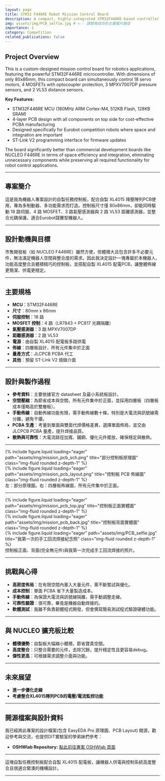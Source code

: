 ```yaml
---
layout: page
title: STM32 F446RE Robot Mission Control Board
description: A compact, highly-integrated STM32F446RE-based controller for multi-servo, sensor, and MOSFET control, designed for robot applications.
img: assets/img/PCB_selfie.jpg # <-- 請替換成你的主要圖片路徑
importance: 1
category: Competition
related_publications: false
---
```


<!-- English Version Starts -->

## Project Overview

This is a custom-designed mission control board for robotics applications, featuring the powerful STM32F446RE microcontroller. With dimensions of only 80x86mm, this compact board can simultaneously control 18 servo motors, 4 MOSFETs with optocoupler protection, 3 MPXV7007DP pressure sensors, and 2 VL53 distance sensors.

**Key Features:**

- STM32F446RE MCU (180MHz ARM Cortex-M4, 512KB Flash, 128KB SRAM)
- 4-layer PCB design with all components on top side for cost-effective PCBA manufacturing
- Designed specifically for Eurobot competition robots where space and integration are important
- ST-Link V2 programming interface for firmware updates

The board significantly better than commercial development boards like NUCLEO F446RE in terms of space efficiency and integration, eliminating unnecessary components while preserving all required functionality for robot control applications.

<!-- English Version Ends -->

---

## 專案簡介

這是我為機器人專案設計的自製任務控制板，配合自製 XL4015 降壓陣列PCB使用，專為多制動器、多功能需求而打造。控制板尺寸僅 80x86mm，卻能同時驅動 18 路伺服、4 路 MOSFET、3 路氣壓感測器與 2 路 VL53 距離感測器，並整合光耦保護，適合Eurobot競賽型機器人。

---

## 設計動機與目標

市售開發板（如 NUCLEO F446RE）雖然方便，但體積大且包含許多不必要元件，無法滿足機器人空間與整合度的需求。因此我決定設計一塊專屬於本機器人、功能高度整合且體積精巧的控制板，並搭配自製 XL4015 配電PCB，讓整體佈線更簡潔、供電更穩定。

---

## 主要規格

- **MCU**：STM32F446RE
- **尺寸**：80mm x 86mm
- **伺服控制**：18 路
- **MOSFET 控制**：4 路（LR7843 + PC817 光耦隔離）
- **氣壓感測器**：3 路 MPXV7007DP
- **距離感測器**：2 路 VL53
- **電源**：由自製 XL4015 配電板多路供電
- **佈線**：四層板設計，所有元件集中於正面
- **量產方式**：JLCPCB PCBA 代工
- **其他**：預留 ST-Link V2 燒錄介面

---

## 設計與製作過程

- **參考資料**：主要依據官方 datasheet 及最小系統板設計。
- **空間壓縮**：為節省成本與空間，所有元件集中於正面，並採用四層板（四層板成本僅略高於雙層板）。
- **手動佈線**：自動佈線功能有限，需手動佈線數十條，特別是大電流與訊號線需分離，避免干擾。
- **PCBA 生產**：考量到單面與雙面代焊價格差異，選擇單面佈局，並交由 JLCPCB PCBA 量產，提升焊接品質。
- **散熱與可靠性**：大電流路徑加寬、鋪銅、優化元件擺放，確保穩定與散熱。

---

<div class="row justify-content-sm-center">
    <div class="col-sm mt-3 mt-md-0">
        {% include figure.liquid loading="eager" path="assets/img/mission_pcb_sch.png" title="部分控制板原理圖" class="img-fluid rounded z-depth-1" %}
    </div>
    <div class="col-sm mt-3 mt-md-0">
        {% include figure.liquid loading="eager" path="assets/img/mission_pcb_layout.png" title="控制板 PCB 佈線圖" class="img-fluid rounded z-depth-1" %}
    </div>
</div>
<div class="caption">
    左：部分原理圖。右：四層板佈線圖，所有元件集中於正面。
</div>

---

<div class="row">
    <div class="col-sm mt-3 mt-md-0">
        {% include figure.liquid loading="eager" path="assets/img/mission_pcb_top.jpg" title="控制板正面實體圖" class="img-fluid rounded z-depth-1" %}
    </div>
    <div class="col-sm mt-3 mt-md-0">
        {% include figure.liquid loading="eager" path="assets/img/mission_pcb_back.jpg" title="控制板背面實體圖" class="img-fluid rounded z-depth-1" %}
    </div>
    <div class="col-sm mt-3 mt-md-0">
        {% include figure.liquid loading="eager" path="assets/img/PCB_selfie.jpg" title="我第一次的手工回流焊接紀念照" class="img-fluid rounded z-depth-1" %}
    </div>
</div>
<div class="caption">
    控制板正面、背面(完全無元件)與我第一次完成手工回流焊接的照片。
</div>

---

## 挑戰與心得

- **高密度佈局**：在有限空間內塞入大量元件，需不斷嘗試與優化。
- **成本控制**：單面 PCBA 省下大量製造成本。
- **手動佈線**：為保證大電流與訊號線隔離，需手動調整走線。
- **可靠性驗證**：很可靠，畢竟是機器自動焊接的。
- **軟體測試**：我雖不負責韌體程式開發，但會撰寫簡易測試程式驗證硬體功能。

---

## 與 NUCLEO 擴充板比較

- **體積優勢**：自製板大幅縮小體積，節省寶貴空間。
- **高度整合**：只整合需要的元件，去除冗餘，提升穩定性且更容易debug。
- **彈性更高**：可根據需求調整介面與功能。

---

## 未來展望

- **進一步優化走線**
- **考慮整合XL4015陣列PCB的電壓/電流監控功能**

---

## 開源檔案與設計資料

我已經將此專案的設計檔案(包含 EasyEDA Pro 原理圖、PCB Layout) 開源，歡迎參考與交流，也提供DIT實驗室的學弟妹們參考：

* **OSHWlab Repository:** [點此前往專案 OSHWlab 頁面](https://oshwlab.com/q124498935/18V-pcb)

---

這塊自製任務控制板配合自製 XL4015 配電板，讓機器人供電與控制系統高度整合且很適合緊湊的機構設計。

---